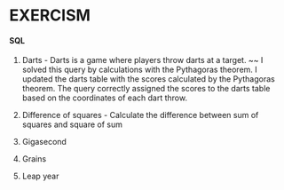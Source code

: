# EXERCISM 


#### SQL
1. Darts - Darts is a game where players throw darts at a target.
~~ I solved this query by calculations with the Pythagoras theorem. I updated the darts table with the scores calculated by the Pythagoras theorem. The query correctly assigned the scores to the darts table based on the coordinates of each dart throw.

2. Difference of squares - Calculate the difference between sum of squares and square of sum

3. Gigasecond

4. Grains

5. Leap year